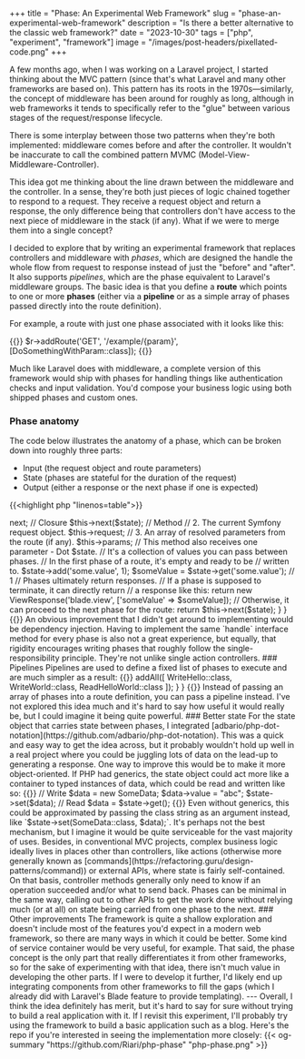 +++
title = "Phase: An Experimental Web Framework"
slug = "phase-an-experimental-web-framework"
description = "Is there a better alternative to the classic web framework?"
date = "2023-10-30"
tags = ["php", "experiment", "framework"]
image = "/images/post-headers/pixellated-code.png"
+++

A few months ago, when I was working on a Laravel project, I started thinking about the MVC pattern (since that's what Laravel and many other frameworks are based on). This pattern has its roots in the 1970s—similarly, the concept of middleware has been around for roughly as long, although in web frameworks it tends to specifically refer to the "glue" between various stages of the request/response lifecycle.

There is some interplay between those two patterns when they're both implemented: middleware comes before and after the controller. It wouldn't be inaccurate to call the combined pattern MVMC (Model-View-Middleware-Controller).

This idea got me thinking about the line drawn between the middleware and the controller. In a sense, they're both just pieces of logic chained together to respond to a request. They receive a request object and return a response, the only difference being that controllers don't have access to the next piece of middleware in the stack (if any). What if we were to merge them into a single concept?

I decided to explore that by writing an experimental framework that replaces controllers and middleware with _phases_, which are designed the handle the whole flow from request to response instead of just the "before" and "after". It also supports _pipelines_, which are the phase equivalent to Laravel's middleware groups. The basic idea is that you define a **route** which points to one or more **phases** (either via a **pipeline** or as a simple array of phases passed directly into the route definition).

For example, a route with just one phase associated with it looks like this:

{{<highlight php>}}
$r->addRoute('GET', '/example/{param}', [DoSomethingWithParam::class]);
{{</highlight>}}

Much like Laravel does with middleware, a complete version of this framework would ship with phases for handling things like authentication checks and input validation. You'd compose your business logic using both shipped phases and custom ones.

### Phase anatomy

The code below illustrates the anatomy of a phase, which can be broken down into roughly three parts:

* Input (the request object and route parameters)
* State (phases are stateful for the duration of the request)
* Output (either a response or the next phase if one is expected)

{{<highlight php "linenos=table">}}
<?php

namespace App\Phases;

use Adbar\Dot;
use Phase\Http\Phase\Phase;
use Phase\Http\Response\ViewResponse;
use Symfony\Component\HttpFoundation\Response;

class DoThing extends Phase
{
    public function handle(Dot $state): Response
    {
        // Here's where you do something with the request.
        // Phase instances have three read-only properties as follows:

        // 1. The closure for calling the next phase in the pipeline.
        // There's a method of the same name that calls it with
        // call_user_func.
        $this->next; // Closure
        $this->next($state); // Method

        // 2. The current Symfony request object.
        $this->request;

        // 3. An array of resolved parameters from the route (if any).
        $this->params;

        // This method also receives one parameter - Dot $state.
        // It's a collection of values you can pass between phases.
        // In the first phase of a route, it's empty and ready to be
        // written to.
        $state->add('some.value', 1);
        $someValue = $state->get('some.value'); // 1

        // Phases ultimately return responses.
        // If a phase is supposed to terminate, it can directly return
        // a response like this:
        return new ViewResponse('blade.view', ['someValue' => $someValue]);

        // Otherwise, it can proceed to the next phase for the route:
        return $this->next($state);
    }
}
{{</highlight>}}

An obvious improvement that I didn't get around to implementing would be dependency injection. Having to implement the same `handle` interface method for every phase is also not a great experience, but equally, that rigidity encourages writing phases that roughly follow the single-responsibility principle. They're not unlike single action controllers.

### Pipelines

Pipelines are used to define a fixed list of phases to execute and are much simpler as a result:

{{<highlight php "linenos=table">}}
<?php

namespace App\Pipelines;

use App\Phases\ReadHelloWorld;
use App\Phases\WriteHello;
use App\Phases\WriteWorld;
use Phase\Http\Pipeline\Pipeline;

class HelloWorldPipeline extends Pipeline
{
    public function __construct()
    {
        $this->addAll([
            WriteHello::class,
            WriteWorld::class,
            ReadHelloWorld::class
        ]);
    }
}
{{</highlight>}}

Instead of passing an array of phases into a route definition, you can pass a pipeline instead. I've not explored this idea much and it's hard to say how useful it would really be, but I could imagine it being quite powerful.

### Better state

For the state object that carries state between phases, I integrated [adbario/php-dot-notation](https://github.com/adbario/php-dot-notation). This was a quick and easy way to get the idea across, but it probably wouldn't hold up well in a real project where you could be juggling lots of data on the lead-up to generating a response.

One way to improve this would be to make it more object-oriented. If PHP had generics, the state object could act more like a container to typed instances of data, which could be read and written like so:

{{<highlight php "linenos=table">}}
// Write
$data = new SomeData;
$data->value = "abc";
$state->set<SomeData>($data);

// Read
$data = $state->get<SomeData>();
{{</highlight>}}

Even without generics, this could be approximated by passing the class string as an argument instead, like `$state->set(SomeData::class, $data);`.

It's perhaps not the best mechanism, but I imagine it would be quite serviceable for the vast majority of uses. Besides, in conventional MVC projects, complex business logic ideally lives in places other than controllers, like actions (otherwise more generally known as [commands](https://refactoring.guru/design-patterns/command)) or external APIs, where state is fairly self-contained. On that basis, controller methods generally only need to know if an operation succeeded and/or what to send back. Phases can be minimal in the same way, calling out to other APIs to get the work done without relying much (or at all) on state being carried from one phase to the next.

### Other improvements

The framework is quite a shallow exploration and doesn't include most of the features you'd expect in a modern web framework, so there are many ways in which it could be better. Some kind of service container would be very useful, for example.

That said, the phase concept is the only part that really differentiates it from other frameworks, so for the sake of experimenting with that idea, there isn't much value in developing the other parts. If I were to develop it further, I'd likely end up integrating components from other frameworks to fill the gaps (which I already did with Laravel's Blade feature to provide templating).

---

Overall, I think the idea definitely has merit, but it's hard to say for sure without trying to build a real application with it. If I revisit this experiment, I'll probably try using the framework to build a basic application such as a blog.

Here's the repo if you're interested in seeing the implementation more closely:

{{< og-summary "https://github.com/Riari/php-phase" "php-phase.png" >}}